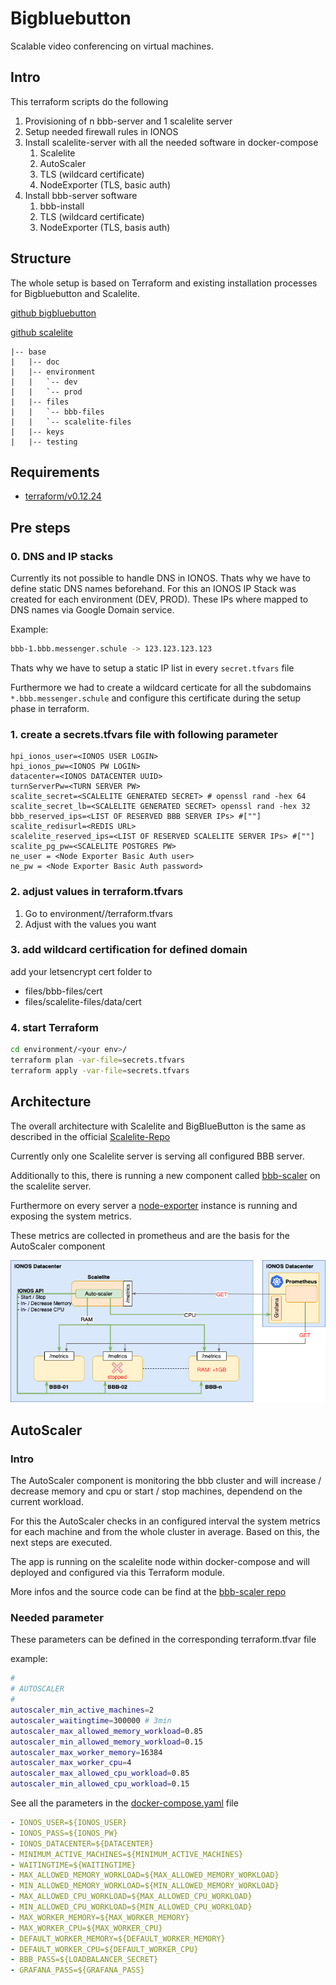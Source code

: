 # Bigbluebutton

Scalable video conferencing on virtual machines.

## Intro
This terraform scripts do the following
1. Provisioning of n bbb-server and 1 scalelite server
2. Setup needed firewall rules in IONOS
3. Install scalelite-server with all the needed software in docker-compose
    1. Scalelite
    2. AutoScaler
    3. TLS (wildcard certificate)
    4. NodeExporter (TLS, basic auth)
4. Install bbb-server software
    1. bbb-install
    2. TLS (wildcard certificate)
    3. NodeExporter (TLS, basis auth)

## Structure

The whole setup is based on Terraform and existing installation processes for Bigbluebutton and Scalelite.

[github bigbluebutton](https://github.com/blindsidenetworks/scalelite)

[github scalelite](https://github.com/bigbluebutton/bigbluebutton)

```
|-- base
|   |-- doc
|   |-- environment
|   |   `-- dev
|   |   `-- prod
|   |-- files
|   |   `-- bbb-files
|   |   `-- scalelite-files
|   |-- keys
|   |-- testing
```
## Requirements
- [terraform/v0.12.24](https://learn.hashicorp.com/terraform/getting-started/install.html)

## Pre steps
### 0. DNS and IP stacks
Currently its not possible to handle DNS in IONOS. Thats why we have to define static DNS names beforehand. For this an IONOS IP Stack was created for each environment (DEV, PROD). These IPs where mapped to DNS names via Google Domain service. 

Example:
```bash
bbb-1.bbb.messenger.schule -> 123.123.123.123
```

Thats why we have to setup a static IP list in every ``secret.tfvars`` file

Furthermore we had to create a wildcard certicate for all the subdomains ``*.bbb.messenger.schule`` and configure this certificate during the setup phase in terraform. 

### 1. create a secrets.tfvars file with following parameter
```console
hpi_ionos_user=<IONOS USER LOGIN>
hpi_ionos_pw=<IONOS PW LOGIN>
datacenter=<IONOS DATACENTER UUID> 
turnServerPw=<TURN SERVER PW>
scalite_secret=<SCALELITE GENERATED SECRET> # openssl rand -hex 64
scalite_secret_lb=<SCALELITE GENERATED SECRET> openssl rand -hex 32
bbb_reserved_ips=<LIST OF RESERVED BBB SERVER IPs> #[""]
scalite_redisurl=<REDIS URL>
scalelite_reserved_ips=<LIST OF RESERVED SCALELITE SERVER IPs> #[""]
scalite_pg_pw=<SCALELITE POSTGRES PW>
ne_user = <Node Exporter Basic Auth user>
ne_pw = <Node Exporter Basic Auth password>
```

### 2. adjust values in terraform.tfvars
1. Go to environment/<your env>/terraform.tfvars
2. Adjust with the values you want

### 3. add wildcard certification for defined domain
add your letsencrypt cert folder to
- files/bbb-files/cert
- files/scalelite-files/data/cert

### 4. start Terraform

```bash
cd environment/<your env>/
terraform plan -var-file=secrets.tfvars
terraform apply -var-file=secrets.tfvars
```

## Architecture

The overall architecture with Scalelite and BigBlueButton is the same as described in the official [Scalelite-Repo](https://github.com/blindsidenetworks/scalelite#architecture-of-scalelite)

Currently only one Scalelite server is serving all configured BBB server. 

Additionally to this, there is running a new component called [bbb-scaler](https://github.com/schul-cloud/bbb_scaler ) on the scalelite server. 

Furthermore on every server a [node-exporter](https://github.com/prometheus/node_exporter) instance is running and exposing the system metrics. 

These metrics are collected in prometheus and are the basis for the AutoScaler component

![](doc/ArchitectureAutoScaler.png)

## AutoScaler

### Intro
The AutoScaler component is monitoring the bbb cluster and will increase / decrease memory and cpu or start / stop machines, dependend on the current workload.

For this the AutoScaler checks in an configured interval the system metrics for each machine and  from the whole cluster in average. Based on this, the next steps are executed. 

The app is running on the scalelite node within docker-compose and will deployed and configured via this Terraform module.

More infos and the source code can be find at the [bbb-scaler repo](https://github.com/schul-cloud/bbb_scaler) 

### Needed parameter

These parameters can be defined in the corresponding terraform.tfvar file

example:
```bash
#
# AUTOSCALER
#
autoscaler_min_active_machines=2
autoscaler_waitingtime=300000 # 3min
autoscaler_max_allowed_memory_workload=0.85
autoscaler_min_allowed_memory_workload=0.15
autoscaler_max_worker_memory=16384
autoscaler_max_worker_cpu=4
autoscaler_max_allowed_cpu_workload=0.85
autoscaler_min_allowed_cpu_workload=0.15
```

See all the parameters in the [docker-compose.yaml](files/scalelite-files/docker-compose.yaml) file 
```yaml
- IONOS_USER=${IONOS_USER}
- IONOS_PASS=${IONOS_PW}
- IONOS_DATACENTER=${DATACENTER}
- MINIMUM_ACTIVE_MACHINES=${MINIMUM_ACTIVE_MACHINES}
- WAITINGTIME=${WAITINGTIME}
- MAX_ALLOWED_MEMORY_WORKLOAD=${MAX_ALLOWED_MEMORY_WORKLOAD}
- MIN_ALLOWED_MEMORY_WORKLOAD=${MIN_ALLOWED_MEMORY_WORKLOAD}
- MAX_ALLOWED_CPU_WORKLOAD=${MAX_ALLOWED_CPU_WORKLOAD}
- MIN_ALLOWED_CPU_WORKLOAD=${MIN_ALLOWED_CPU_WORKLOAD}
- MAX_WORKER_MEMORY=${MAX_WORKER_MEMORY}
- MAX_WORKER_CPU=${MAX_WORKER_CPU}
- DEFAULT_WORKER_MEMORY=${DEFAULT_WORKER_MEMORY}
- DEFAULT_WORKER_CPU=${DEFAULT_WORKER_CPU}
- BBB_PASS=${LOADBALANCER_SECRET}
- GRAFANA_PASS=${GRAFANA_PASS}
```
